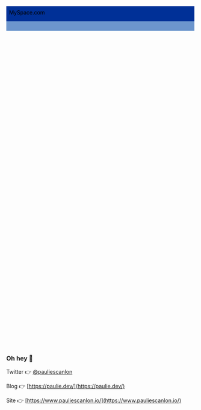 <svg xmlns="http://www.w3.org/2000/svg" xmlns:xlink="http://www.w3.org/1999/xlink" fill="#fffff" height="900" width="500">
<g>
  <rect fill="#003097" width="900" height="40"/>
	<rect fill="#6C95CD" y="40"  width="900" height="25"/>
</g>
<text transform="matrix(1 0 0 1 7.3872 22.1182)" fill="#00000">MySpace.com</text>
</svg>

### Oh hey 👋

Twitter 👉 [@pauliescanlon](https://twitter.com/PaulieScanlon)

Blog 👉 [https://paulie.dev/](https://paulie.dev/)

Site 👉 [https://www.pauliescanlon.io/](https://www.pauliescanlon.io/)
